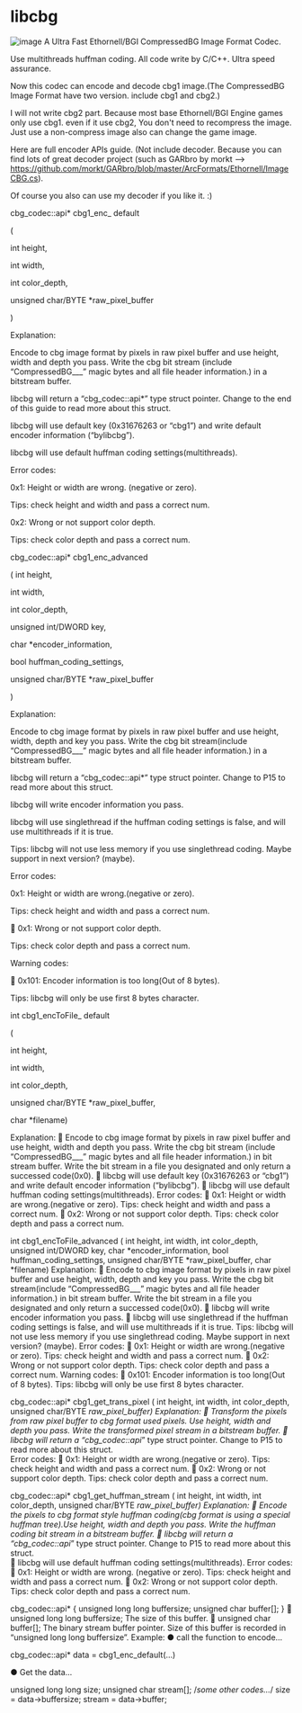 # libcbg

![image](https://i.loli.net/2020/09/06/gi4PxlFknpwZbYC.png)
A Ultra Fast Ethornell/BGI CompressedBG Image Format Codec.

Use multithreads huffman coding. All code write by C/C++. Ultra speed assurance.

Now this codec can encode and decode cbg1 image.(The CompressedBG Image Format have two version. include cbg1 and cbg2.)

I will not write cbg2 part. Because most base Ethornell/BGI Engine games only use cbg1. even if it use cbg2, You don't need to recompress the image. Just use a non-compress image also can change the game image.

Here are full encoder APIs guide.
(Not include decoder. Because you can find lots of great decoder project (such as GARbro by morkt --> https://github.com/morkt/GARbro/blob/master/ArcFormats/Ethornell/ImageCBG.cs). 

Of course you also can use my decoder if you like it. :)



cbg_codec::api* cbg1_enc_ default

( 

int height,

int width,

int color_depth,

unsigned char/BYTE *raw_pixel_buffer

)

Explanation:

Encode to cbg image format by pixels in raw pixel buffer and use height, width and depth you pass. Write the cbg bit stream (include “CompressedBG___” magic bytes and all file header information.) in a bitstream buffer.

libcbg will return a “cbg_codec::api*” type struct pointer. Change to the end of this guide to read more about this struct.

libcbg will use default key (0x31676263 or “cbg1”) and write default encoder information (“bylibcbg”).

libcbg will use default huffman coding settings(multithreads).

Error codes:

0x1: Height or width are wrong. (negative or zero).

Tips: check height and width and pass a correct num.

0x2: Wrong or not support color depth.

Tips: check color depth and pass a correct num.




cbg_codec::api* cbg1_enc_advanced

( 
int height,

int width,

int color_depth,

unsigned int/DWORD key,
  
char *encoder_information,
  
bool huffman_coding_settings,
  
unsigned char/BYTE *raw_pixel_buffer 

)

Explanation:

Encode to cbg image format by pixels in raw pixel buffer and use height, width, depth and key you pass. Write the cbg bit stream(include “CompressedBG___” magic bytes and all file header information.) in a bitstream buffer.

libcbg will return a “cbg_codec::api*” type struct pointer. Change to P15 to read more about this struct.

libcbg will write encoder information you pass.

libcbg will use singlethread if the huffman coding settings is false,
and will use multithreads if it is true.

Tips: libcbg will not use less memory if you use singlethread coding. Maybe support in next version? (maybe).

Error codes:

0x1: Height or width are wrong.(negative or zero).

Tips: check height and width and pass a correct num.

	0x1: Wrong or not support color depth.

Tips: check color depth and pass a correct num.

Warning codes:

	0x101: Encoder information is too long(Out of 8 bytes).

Tips: libcbg will only be use first 8 bytes character.




int cbg1_encToFile_ default

( 

int height,

int width,

int color_depth,

unsigned char/BYTE *raw_pixel_buffer,

char *filename)

Explanation:
	Encode to cbg image format by pixels in raw pixel buffer and use height, width and depth you pass. Write the cbg bit stream (include “CompressedBG___” magic bytes and all file header information.) in bit stream buffer. Write the bit stream in a file you designated and only return a successed code(0x0). 
	libcbg will use default key (0x31676263 or “cbg1”) and write default encoder information (“bylibcbg”).
	libcbg will use default huffman coding settings(multithreads).
Error codes:
	0x1: Height or width are wrong.(negative or zero).
Tips: check height and width and pass a correct num.
	0x2: Wrong or not support color depth.
Tips: check color depth and pass a correct num.


int cbg1_encToFile_advanced
( int height,
int width,
int color_depth,
  unsigned int/DWORD key,
  char *encoder_information,
  bool huffman_coding_settings,
  unsigned char/BYTE *raw_pixel_buffer,
char *filename)
Explanation:
	Encode to cbg image format by pixels in raw pixel buffer and use height, width, depth and key you pass. Write the cbg bit stream(include “CompressedBG___” magic bytes and all file header information.) in bit stream buffer. Write the bit stream in a file you designated and only return a successed code(0x0). 
	libcbg will write encoder information you pass.
	libcbg will use singlethread if the huffman coding settings is false,
and will use multithreads if it is true.
Tips: libcbg will not use less memory if you use singlethread coding. Maybe support in next version? (maybe).
Error codes:
	0x1: Height or width are wrong.(negative or zero).
Tips: check height and width and pass a correct num.
	0x2: Wrong or not support color depth.
Tips: check color depth and pass a correct num.
Warning codes:
	0x101: Encoder information is too long(Out of 8 bytes).
Tips: libcbg will only be use first 8 bytes character.
















cbg_codec::api* cbg1_get_trans_pixel 
( int height,
int width,
int color_depth,
unsigned char/BYTE *raw_pixel_buffer)
Explanation:
	Transform the pixels from raw pixel buffer to cbg format used pixels. Use height, width and depth you pass. Write the transformed pixel stream in a bitstream buffer.
	libcbg will return a “cbg_codec::api*” type struct pointer. Change to P15 to read more about this struct.	
Error codes:
	0x1: Height or width are wrong.(negative or zero).
Tips: check height and width and pass a correct num.
	0x2: Wrong or not support color depth.
Tips: check color depth and pass a correct num.






cbg_codec::api* cbg1_get_huffman_stream
( int height,
int width,
int color_depth,
unsigned char/BYTE *raw_pixel_buffer)
Explanation:
	Encode the pixels to cbg format style huffman coding(cbg format is using a special huffman tree).Use height, width and depth you pass. Write the huffman coding bit stream in a bitstream buffer.
	libcbg will return a “cbg_codec::api*” type struct pointer. Change to P15 to read more about this struct.	
	libcbg will use default huffman coding settings(multithreads).
Error codes:
	0x1: Height or width are wrong. (negative or zero).
Tips: check height and width and pass a correct num.
	0x2: Wrong or not support color depth.
Tips: check color depth and pass a correct num.



cbg_codec::api*
{
		unsigned long long buffersize;
		unsigned char buffer[];
}
	unsigned long long buffersize;
The size of this buffer.
	unsigned char buffer[];
The binary stream buffer pointer. Size of this buffer is recorded in “unsigned long long buffersize”.
Example:
● call the function to encode…

cbg_codec::api* data = cbg1_enc_default(…)

● Get the data…

unsigned long long size;
unsigned char stream[];
/*some other codes…*/
size = data->buffersize;
stream = data->buffer;
